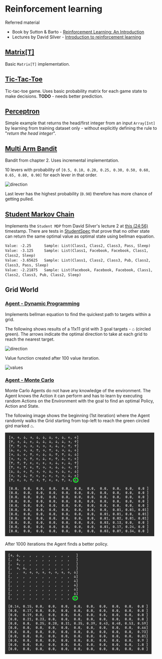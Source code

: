 # Reinforcement learning

Referred material

- Book by Sutton & Barto - [Reinforcement Learning: An Introduction](http://incompleteideas.net/book/the-book-2nd.html)
- Lectures by David Silver - [Introduction to reinforcement learning](https://www.youtube.com/playlist?list=PLqYmG7hTraZDM-OYHWgPebj2MfCFzFObQ) 

## [Matrix[T]](/src/main/scala/util/Matrix.scala)

Basic `Matrix[T]` implementation.

## [Tic-Tac-Toe](/src/main/scala/tictactoe/)

Tic-tac-toe game. Uses basic probability matrix for each game state to make decisions. **TODO** - needs better prediction.

## [Perceptron](/src/main/scala/neuron/Perceptron.scala)

Simple example that returns the head/first integer from an input `Array[Int]` by learning from training dataset only -
without explicitly defining the rule to "_return the head integer_".   

## [Multi Arm Bandit](/src/main/scala/bandit/Bandit.scala)
Bandit from chapter 2. Uses incremental implementation.

10 levers with probability of `[0.5, 0.10, 0.20, 0.25, 0.30, 0.50, 0.60, 0.65, 0.80, 0.90]` for each lever in that order. 

![direction](doc/img/bandit.png "bandit")

Last lever has the highest probability (`0.90`) therefore has more chance of getting pulled.

## [Student Markov Chain](/src/main/scala/lecture/Student.scala)

Implements the `Student MDP` from David Silver's lecture 2 at [this (24:56)](https://youtu.be/lfHX2hHRMVQ?list=PLqYmG7hTraZDM-OYHWgPebj2MfCFzFObQ&t=1496) timestamp.
There are tests in [StudentSpec](/src/test/scala/lecture/StudentSpec.scala) that prove that no other state can 
return the same optimal value as optimal state using bellman equation.  

```console
Value: -2.25      Sample: List(Class1, Class2, Class3, Pass, Sleep)
Value: -3.125     Sample: List(Class1, Facebook, Facebook, Class1, Class2, Sleep)
Value: -3.65625   Sample: List(Class1, Class2, Class3, Pub, Class2, Class3, Pass, Sleep)
Value: -2.21875   Sample: List(Facebook, Facebook, Facebook, Class1, Class2, Class3, Pub, Class2, Sleep)
```

## Grid World

### [Agent - Dynamic Programming](/src/main/scala/grid/AgentDynamicProgramming.scala)

Implements bellman equation to find the quickest path to targets within a grid. 

The following shows results of a 11x11 grid with 3 goal targets - ⌂ (circled green). The arrows indicate the optimal direction 
to take at each grid to reach the nearest target.  

![direction](doc/img/grid_direction.png "direction")

Value function created after 100 value iteration.
 
![values](doc/img/grid_values.png "value function")

### [Agent - Monte Carlo](/src/main/scala/grid/AgentMonteCarlo.scala)

Monte Carlo Agents do not have any knowledge of the environment. The Agent knows the 
Action it can perform and has to learn by executing random Actions on the Environment 
with the goal to find an optimal Policy, Action and State.

The following image shows the beginning (1st iteration) where the Agent 
randomly walks the Grid starting from top-left to reach the green circled gird marked ⌂.

![direction](doc/img/monte_carlo_1.png "direction")

After 1000 iterations the Agent finds a better policy. 
 
![values](doc/img/monte_carlo_2.png "value function")